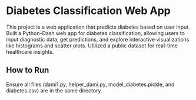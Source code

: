 # Diabetes Classification Web App 

This project is a web application that predicts diabetes based on user input. Built a Python-Dash web app for diabetes classification, allowing users to input diagnostic data, get predictions, and explore interactive visualizations like histograms and scatter plots. Utilized a public dataset for real-time healthcare insights.

## How to Run
Ensure all files (dami1.py, helper_dami.py, model_diabetes.pickle, and diabetes.csv) are in the same directory.